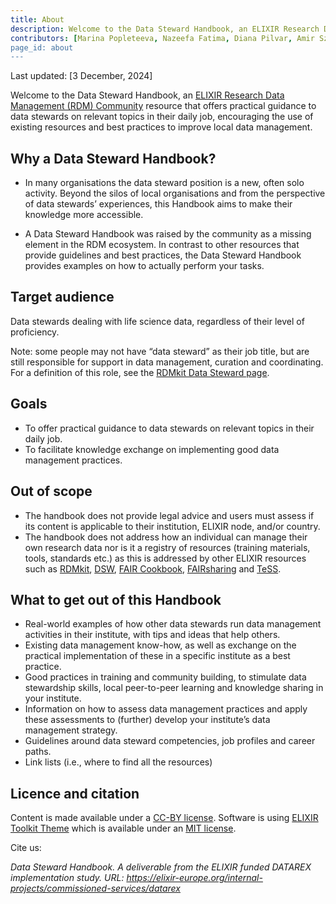 ```yaml
---
title: About
description: Welcome to the Data Steward Handbook, an ELIXIR Research Data Management (RDM) Community resource that offers practical guidance to data stewards on relevant topics in their daily job, encouraging the use of existing resources and best practices to improve local data management.
contributors: [Marina Popleteeva, Nazeefa Fatima, Diana Pilvar, Amir Szitenberg, Niclas Jareborg, Helena Schnitzer, Flavio Licciulli, Carmen Reverté, Bojan Kverh, Teresa D'Altri, Paulette Lieby, Gil Poiares-Oliveira, Jeanne Wilbrandt, Katharina Heil, Elin Kronander, Danny Ben-Avraham, John Hancock]
page_id: about
---
```


Last updated: [3 December, 2024]

Welcome to the Data Steward Handbook, an [ELIXIR Research Data Management (RDM) Community](https://elixir-europe.org/communities/research-data-management) resource that offers practical guidance to data stewards on relevant topics in their daily job, encouraging the use of existing resources and best practices to improve local data management.

## Why a Data Steward Handbook?

* In many organisations the data steward position is a new, often solo activity. Beyond the silos of local organisations and from the perspective of data stewards’ experiences, this Handbook aims to make their knowledge more accessible.

* A Data Steward Handbook was raised by the community as a missing element in the RDM ecosystem. In contrast to other resources that provide guidelines and best practices, the Data Steward Handbook provides examples on how to actually perform your tasks. 

## Target audience 

Data stewards dealing with life science data, regardless of their level of proficiency. 

Note: some people may not have “data steward” as their job title, but are still responsible for support in data management, curation and coordinating. For a definition of this role, see the [RDMkit Data Steward page](https://rdmkit.elixir-europe.org/data_steward).

## Goals

* To offer practical guidance to data stewards on relevant topics in their daily job.
* To facilitate knowledge exchange on implementing good data management practices. 

## Out of scope

* The handbook does not provide legal advice and users must assess if its content is applicable to their institution, ELIXIR node, and/or country. 
* The handbook does not address how an individual can manage their own research data nor is it a registry of resources (training materials, tools, standards etc.) as this is addressed by other ELIXIR resources such as [RDMkit](https://rdmkit.elixir-europe.org/), [DSW](https://ds-wizard.org/), [FAIR Cookbook](https://faircookbook.elixir-europe.org/content/home.html), [FAIRsharing](https://fairsharing.org/) and [TeSS](https://tess.elixir-europe.org/).

## What to get out of this Handbook

* Real-world examples of how other data stewards run data management activities in their institute, with tips and ideas that help others.
* Existing data management know-how, as well as exchange on the practical implementation of these in a specific institute as a best practice. 
* Good practices in training and community building, to stimulate data stewardship skills, local peer-to-peer learning and knowledge sharing in your institute.
* Information on how to assess data management practices and apply these assessments to (further) develop your institute’s data management strategy.
* Guidelines around data steward competencies, job profiles and career paths.
* Link lists (i.e., where to find all the resources)

## Licence and citation

Content is made available under a [CC-BY license](https://creativecommons.org/licenses/by/4.0/). Software is using [ELIXIR Toolkit Theme](https://elixir-belgium.github.io/elixir-toolkit-theme/) which is available under an [MIT license](https://opensource.org/license/mit). <!--For full details on licensing, please visit our License document -->

Cite us: 

*Data Steward Handbook. A deliverable from the ELIXIR funded DATAREX implementation study. URL: https://elixir-europe.org/internal-projects/commissioned-services/datarex*
